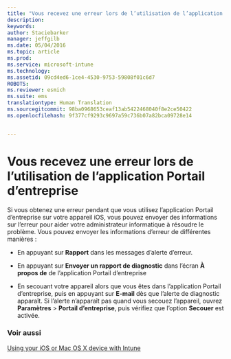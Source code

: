 ```yaml
---
title: "Vous recevez une erreur lors de l’utilisation de l’application Portail d’entreprise | Microsoft Intune"
description: 
keywords: 
author: Staciebarker
manager: jeffgilb
ms.date: 05/04/2016
ms.topic: article
ms.prod: 
ms.service: microsoft-intune
ms.technology: 
ms.assetid: 09cd4ed6-1ce4-4530-9753-59808f01c6d7
ROBOTS: 
ms.reviewer: esmich
ms.suite: ems
translationtype: Human Translation
ms.sourcegitcommit: 98ba0968653ceaf13ab5422468040f8e2ce50422
ms.openlocfilehash: 9f377cf9293c9697a59c736b07a82bca09728e14


---
```



# Vous recevez une erreur lors de l’utilisation de l’application Portail d’entreprise

Si vous obtenez une erreur pendant que vous utilisez l’application Portail d’entreprise sur votre appareil iOS, vous pouvez envoyer des informations sur l’erreur pour aider votre administrateur informatique à résoudre le problème. Vous pouvez envoyer les informations d’erreur de différentes manières :

-   En appuyant sur **Rapport** dans les messages d’alerte d’erreur.

-   En appuyant sur **Envoyer un rapport de diagnostic** dans l’écran **À propos de** de l’application Portail d’entreprise

-   En secouant votre appareil alors que vous êtes dans l’application Portail d’entreprise, puis en appuyant sur **E-mail** dès que l’alerte de diagnostic apparaît. Si l’alerte n’apparaît pas quand vous secouez l’appareil, ouvrez **Paramètres** &gt; **Portail d’entreprise**, puis vérifiez que l’option **Secouer** est activée.


### Voir aussi
[Using your iOS or Mac OS X device with Intune](using-your-ios-or-mac-os-x-device-with-intune.md)


<!--HONumber=Jun16_HO4-->


